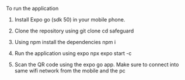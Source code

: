 To run the application

1. Install Expo go (sdk 50) in your mobile phone.

2. Clone the repository using
   git clone <repository url>
   cd safeguard

3. Using npm install the dependencies
   npm i

4. Run the application using expo
   npx expo start -c

5. Scan the QR code using the expo go app. Make sure to connect into same wifi network from the mobile and the pc
